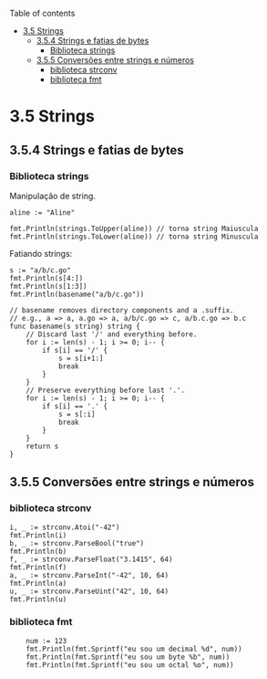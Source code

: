 Table of contents
- [3.5 Strings](#35-strings)
	- [3.5.4 Strings e fatias de bytes](#354-strings-e-fatias-de-bytes)
		- [Biblioteca strings](#biblioteca-strings)
	- [3.5.5 Conversões entre strings e números](#355-conversões-entre-strings-e-números)
		- [biblioteca strconv](#biblioteca-strconv)
		- [biblioteca fmt](#biblioteca-fmt)


# 3.5 Strings

## 3.5.4 Strings e fatias de bytes

### Biblioteca strings

Manipulação de string. 

```golang
aline := "Aline"

fmt.Println(strings.ToUpper(aline)) // torna string Maiuscula
fmt.Println(strings.ToLower(aline)) // torna string Minuscula
```

Fatiando strings:

```golang
s := "a/b/c.go"
fmt.Println(s[4:])
fmt.Println(s[1:3])
fmt.Println(basename("a/b/c.go"))

// basename removes directory components and a .suffix.
// e.g., a => a, a.go => a, a/b/c.go => c, a/b.c.go => b.c
func basename(s string) string {
	// Discard last '/' and everything before.
	for i := len(s) - 1; i >= 0; i-- {
		if s[i] == '/' {
			s = s[i+1:]
			break
		}
	}
	// Preserve everything before last '.'.
	for i := len(s) - 1; i >= 0; i-- {
		if s[i] == '.' {
			s = s[:i]
			break
		}
	}
	return s
}
```

## 3.5.5 Conversões entre strings e números

### biblioteca strconv

```golang
i, _ := strconv.Atoi("-42")
fmt.Println(i)
b, _ := strconv.ParseBool("true")
fmt.Println(b)
f, _ := strconv.ParseFloat("3.1415", 64)
fmt.Println(f)
a, _ := strconv.ParseInt("-42", 10, 64)
fmt.Println(a)
u, _ := strconv.ParseUint("42", 10, 64)
fmt.Println(u)
```

### biblioteca fmt

```golang
	num := 123
	fmt.Println(fmt.Sprintf("eu sou um decimal %d", num))
	fmt.Println(fmt.Sprintf("eu sou um byte %b", num))
	fmt.Println(fmt.Sprintf("eu sou um octal %o", num))
```




